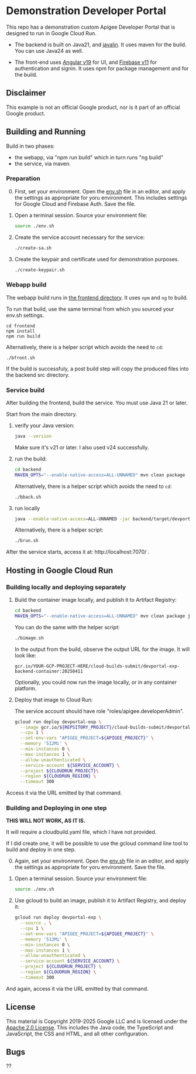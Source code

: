 # Demonstration Developer Portal

This repo has a demonstration custom Apigee Developer Portal that is designed to run in Google Cloud Run.

* The backend is built on Java21, and [javalin](https://javalin.io/).  It uses
  maven for the build. You can use Java24 as well.

* The front-end uses [Angular v19](https://github.com/angular/angular) for UI,
  and [Firebase v11](https://www.npmjs.com/package/firebase) for authentication
  and signin.  It uses npm for package management and for the build.

## Disclaimer

This example is not an official Google product, nor is it part of an official Google product.

## Building and Running

Build in two phases:
- the webapp, via "npm run build" which in turn runs "ng build"
- the service, via maven.

### Preparation

0. First, set your environment.  Open the [env.sh](./env.sh) file in an editor,
   and apply the settings as appropriate for yoru environment. This includes
   settings for Google Cloud and Firebase Auth.  Save the file.

1. Open a terminal session. Source your environment file:
   ```bash
   source ./env.sh
   ```

2. Create the service account necessary for the service:
   ```bash
   ./create-sa.sh
   ```

3. Create the keypair and certificate used for demonstration purposes.
   ```bash
   ./create-keypair.sh
   ```


### Webapp build

The webapp build runs in [the frontend directory](./frontend). It uses `npm` and `ng` to build.

To run that build, use the same terminal from which you sourced your env.sh settings.

```
cd frontend
npm install
npm run build
```

Alternatively, there is a helper script which avoids the need to `cd`:
```
./bfront.sh
```

If the build is successfuly, a post build step will copy the produced files into the backend src directory.

### Service build

After building the frontend, build the service.
You must use Java 21 or later.

Start from the main directory.

1. verify your Java version:
   ```sh
   java --version
   ```
   Make sure it's v21 or later.  I also used v24 successfully.

1. run the build:
   ```sh
   cd backend
   MAVEN_OPTS="--enable-native-access=ALL-UNNAMED" mvn clean package
   ```

   Alternatively, there is a helper script which avoids the need to `cd`:
   ```sh
   ./bback.sh
   ```

2. run locally
   ```sh
   java --enable-native-access=ALL-UNNAMED -jar backend/target/devportal-exp-backend-20250411.jar
   ```

   Alternatively, there is a helper script:
   ```sh
   ./brun.sh
   ```


After the service starts, access it at: http://localhost:7070/ .


## Hosting in Google Cloud Run

### Building locally and deploying separately

1. Build the container image locally, and publish it to Artifact Registry:
   ```sh
   cd backend
   MAVEN_OPTS="--enable-native-access=ALL-UNNAMED" mvn clean package jib:build
   ```

   You can do the same with the helper script:
   ```sh
   ./bimage.sh
   ```

   In the output from the build, observe the output URL for the image.  It will look like:
   ```
   gcr.io/YOUR-GCP-PROJECT-HERE/cloud-builds-submit/devportal-exp-backend-container:20250411
   ```

   Optionally, you could now run the image locally, or in any container platform.

3. Deploy that image to Cloud Run:

   The service account should have role "roles/apigee.developerAdmin".

   ```sh
   gcloud run deploy devportal-exp \
     --image gcr.io/${REPSITORY_PROJECT}/cloud-builds-submit/devportal-exp-backend-container:20250411 \
     --cpu 1 \
     --set-env-vars "APIGEE_PROJECT=${APIGEE_PROJECT}" \
     --memory '512Mi' \
     --min-instances 0 \
     --max-instances 1 \
     --allow-unauthenticated \
     --service-account ${SERVICE_ACCOUNT} \
     --project ${CLOUDRUN_PROJECT}\
     --region ${CLOUDRUN_REGION} \
     --timeout 300
   ```

Access it via the URL emitted by that command.

### Building and Deploying in one step

**THIS WILL NOT WORK, AS IT IS.**

It will require a cloudbuild.yaml file, which
I have not provided.

If I did create one, it will be possible to
use the gcloud command line tool to build and deploy in one step.


0. Again, set your environment.  Open the [env.sh](./env.sh) file in an editor, and apply the
   settings as appropriate for yoru environment. Save the file.

1. Open a terminal session. Source your environment file:
   ```bash
   source ./env.sh
   ```

2. Use gcloud to build an image, publish it to Artifact Registry, and deploy it:

   ```bash
   gcloud run deploy devportal-exp \
     --source . \
     --cpu 1 \
     --set-env-vars "APIGEE_PROJECT=${APIGEE_PROJECT}" \
     --memory '512Mi' \
     --min-instances 0 \
     --max-instances 1 \
     --allow-unauthenticated \
     --service-account ${SERVICE_ACCOUNT} \
     --project ${CLOUDRUN_PROJECT} \
     --region ${CLOUDRUN_REGION} \
     --timeout 300
   ```

And again, access it via the URL emitted by that command.

## License

This material is Copyright 2019-2025 Google LLC and is licensed under the
[Apache 2.0 License](LICENSE). This includes the Java code, the TypeScript and
JavaScript, the CSS and HTML, and all other configuration.

## Bugs

??
